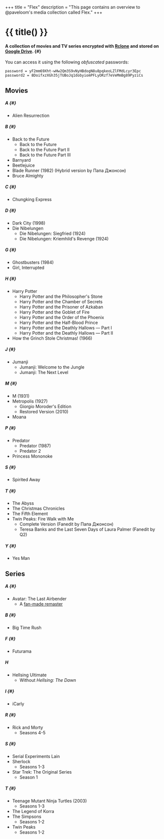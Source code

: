 +++
title = "Flex"
description = "This page contains an overview to @paveloom's media collection called Flex."
+++

# {{ title() }}
#### A collection of movies and TV series encrypted with [Rclone](https://rclone.org) and stored on [Google Drive](https://drive.google.com/drive/folders/1HIa7kt2RWpxU2cosdmNks1amEp2B75LO?usp=sharing). {#}

You can access it using the following *obfuscated* passwords:

```
password = yF2mm69Xht-wHw2Qm3S9vNyHBdogN8u8pqkeoLZlFMdLcyr3Epc
password2 = 8DoifxzXGh35jTUBoJq1dobyiomPFLyORzf7eVeMmBg89PyziCs
```

## Movies

##### A {#}
- Alien Resurrection

##### B {#}
- Back to the Future
  - Back to the Future
  - Back to the Future Part II
  - Back to the Future Part III
- Barnyard
- Beetlejuice
- Blade Runner (1982) (Hybrid version by Папа Джонсон)
- Bruce Almighty

##### C {#}
- Chungking Express

##### D {#}
- Dark City (1998)
- Die Nibelungen
  - Die Nibelungen: Siegfried (1924)
  - Die Nibelungen: Kriemhild's Revenge (1924)

##### G {#}
- Ghostbusters (1984)
- Girl, Interrupted

##### H {#}
- Harry Potter
  - Harry Potter and the Philosopher's Stone
  - Harry Potter and the Chamber of Secrets
  - Harry Potter and the Prisoner of Azkaban
  - Harry Potter and the Goblet of Fire
  - Harry Potter and the Order of the Phoenix
  - Harry Potter and the Half-Blood Prince
  - Harry Potter and the Deathly Hallows — Part I
  - Harry Potter and the Deathly Hallows — Part II
- How the Grinch Stole Christmas! (1966)

##### J {#}
- Jumanji
  - Jumanji: Welcome to the Jungle
  - Jumanji: The Next Level

##### M {#}
- M (1931)
- Metropolis (1927)
  - Giorgio Moroder's Edition
  - Restored Version (2010)
- Moana

##### P {#}
- Predator
  - Predator (1987)
  - Predator 2
- Princess Mononoke

##### S {#}
- Spirited Away

##### T {#}
- The Abyss
- The Christmas Chronicles
- The Fifth Element
- Twin Peaks: Fire Walk with Me
  - Complete Version (Fanedit by Папа Джонсон)
  - Teresa Banks and the Last Seven Days of Laura Palmer (Fanedit by Q2)

##### Y {#}
- Yes Man

## Series

##### A {#}
- Avatar: The Last Airbender
  - A [fan-made remaster](https://www.reddit.com/r/RemasteringATLA/comments/5hr9w2/atla_remastered_in_1080p)

##### B {#}
- Big Time Rush

##### F {#}
- Futurama

##### H
- Hellsing Ultimate
  - Without *Hellsing: The Dawn*

##### I {#}
- iCarly

##### R {#}
- Rick and Morty
  - Seasons 4-5

##### S {#}
- Serial Experiments Lain
- Sherlock
  - Seasons 1-3
- Star Trek: The Original Series
  - Season 1

##### T {#}
- Teenage Mutant Ninja Turtles (2003)
  - Seasons 1-3
- The Legend of Korra
- The Simpsons
  - Seasons 1-2
- Twin Peaks
  - Seasons 1-2
